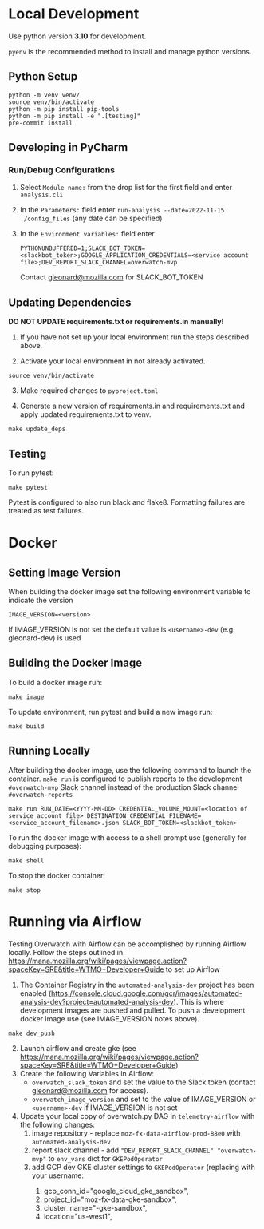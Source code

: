 # Local Development

Use python version **3.10** for development.

`pyenv` is the recommended method to install and manage python versions.

## Python Setup
```
python -m venv venv/
source venv/bin/activate
python -m pip install pip-tools
python -m pip install -e ".[testing]"
pre-commit install
```

## Developing in PyCharm
### Run/Debug Configurations
1. Select `Module name:` from the drop list for the first field and enter `analysis.cli`
1. In the `Parameters:` field enter `run-analysis --date=2022-11-15 ./config_files`  (any date can be specified)
1. In the `Environment variables:` field enter

       PYTHONUNBUFFERED=1;SLACK_BOT_TOKEN=<slackbot_token>;GOOGLE_APPLICATION_CREDENTIALS=<service account file>;DEV_REPORT_SLACK_CHANNEL=overwatch-mvp
    Contact gleonard@mozilla.com for SLACK_BOT_TOKEN
## Updating Dependencies
**DO NOT UPDATE requirements.txt or requirements.in manually!**

1. If you have not set up your local environment run the steps described above.

2.  Activate your local environment in not already activated.
```
source venv/bin/activate
```
3. Make required changes to `pyproject.toml`

4. Generate a new version of requirements.in and requirements.txt and apply updated requirements.txt to venv.
```
make update_deps
```

## Testing
To run pytest:
```
make pytest
```
Pytest is configured to also run black and flake8.  Formatting failures are treated as test failures.

# Docker
## Setting Image Version
When building the docker image set the following environment variable to indicate the version
```
IMAGE_VERSION=<version>
```
If IMAGE_VERSION is not set the default value is `<username>-dev` (e.g. gleonard-dev) is used

## Building the Docker Image
To build a docker image run:
```
make image
```
To update environment, run pytest and build a new image run:
```
make build
```
## Running Locally
After building the docker image, use the following command to launch the container.  `make run` is
configured to publish reports to the development `#overwatch-mvp` Slack channel instead of the production
Slack channel `#overwatch-reports`
```
make run RUN_DATE=<YYYY-MM-DD> CREDENTIAL_VOLUME_MOUNT=<location of service account file> DESTINATION_CREDENTIAL_FILENAME=<service_account_filename>.json SLACK_BOT_TOKEN=<slackbot_token>
```

To run the docker image with access to a shell prompt use (generally for debugging purposes):
```
make shell
```

To stop the docker container:
```
make stop
```
# Running via Airflow
Testing Overwatch with Airflow can be accomplished by running Airflow locally.
Follow the steps outlined in https://mana.mozilla.org/wiki/pages/viewpage.action?spaceKey=SRE&title=WTMO+Developer+Guide
to set up Airflow

1. The Container Registry in the `automated-analysis-dev` project has been enabled (https://console.cloud.google.com/gcr/images/automated-analysis-dev?project=automated-analysis-dev).
    This is where development images are pushed and pulled.  To push a development docker image use (see IMAGE_VERSION notes above).
```
make dev_push
```
2.  Launch airflow and create gke  (see https://mana.mozilla.org/wiki/pages/viewpage.action?spaceKey=SRE&title=WTMO+Developer+Guide)
3.  Create the following Variables in Airflow:
    - `overwatch_slack_token` and set the value to the Slack token (contact gleonard@mozilla.com for access).
    - `overwatch_image_version` and set to the value of IMAGE_VERSION or `<username>-dev` if IMAGE_VERSION is not set
4.  Update your local copy of overwatch.py DAG in `telemetry-airflow` with the following changes:
    1. image repository - replace `moz-fx-data-airflow-prod-88e0` with `automated-analysis-dev`
    1. report slack channel - add `"DEV_REPORT_SLACK_CHANNEL" "overwatch-mvp"` to `env_vars` dict for `GKEPodOperator`
    1. add GCP dev GKE cluster settings to `GKEPodOperator` (replacing <username> with your username:
        1. gcp_conn_id="google_cloud_gke_sandbox",
        1. project_id="moz-fx-data-gke-sandbox",
        1. cluster_name="<username>-gke-sandbox",
        1. location="us-west1",

